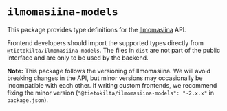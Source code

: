 # `ilmomasiina-models`

This package provides type definitions for the [Ilmomasiina](https://github.com/Tietokilta/ilmomasiina) API.

Frontend developers should import the supported types directly from `@tietokilta/ilmomasiina-models`. The files in
`dist` are not part of the public interface and are only to be used by the backend.

**Note:** This package follows the versioning of Ilmomasiina. We will avoid breaking changes in the API, but minor
versions may occasionally be incompatible with each other. If writing custom frontends, we recommend fixing the
minor version (`"@tietokilta/ilmomasiina-models": "~2.x.x"` in `package.json`).
